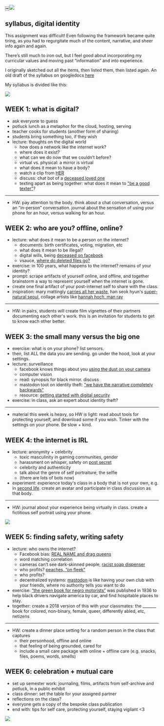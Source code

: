 ￼![](https://github.com/kathymakes/teachingasart2018/blob/master/assignments/3_Syllabus/img/kathywu1.jpg)

## syllabus, digital identity
This assignment was difficult! Even following the framework became quite tiring, as you had to regurgitate much of the content, narrative, and sheer info again and again.

There’s still much to iron out, but I feel good about incorporating my curricular values and moving past “information” and into experience.

I originally sketched out all the items, then listed them, then listed again. An old draft of the syllabus on googledocs [here](https://docs.google.com/document/d/1gzeA0USVGuJ2PYWzW3sDqykNbQ1QUjnJc2XTyk0xFOA/edit#heading=h.8ifixpmdi0th)

My syllabus is divided like this:

![](https://github.com/kathymakes/teachingasart2018/blob/master/assignments/3_Syllabus/img/kathywu4.jpg)

## WEEK 1: what is digital?
* ask everyone to guess
* potluck lunch as a metaphor for the cloud, hosting, serving
* teacher cooks for students (another form of sharing)
* students bring something too, if they wish
* lecture: thoughts on the digital world
    * how does a network like the internet work?
    * where does it exist?
    * what can we do now that we couldn’t before?
    * virtual vs. physical: a mirror is virtual
    * what does it mean to have a body?
    * watch a clip from [HER](https://www.youtube.com/watch?v=n1AjtIAje3o)
    * discuss: chat bot of a [deceased loved one](https://www.theverge.com/a/luka-artificial-intelligence-memorial-roman-mazurenko-bot#conversation4)
    * texting apart as being together: what does it mean to ["be a good texter"](https://www.long-distance-lover.com/7-golden-rules-of-texting/)?
  
-------
* HW: pay attention to the body. think about a chat conversation, versus an “in-person” conversation. journal about the sensation of using your phone for an hour, versus walking for an hour.

## WEEK 2: who are you? offline, online?
* lecture: what does it mean to be a person on the internet?
    * documents: birth certificates, voting, migration, etc
    * what does it mean to be illegal?
    * digital wills, being [deceased on facebook](https://www.facebook.com/help/requestmemorialization)
    * vsauce, [where do deleted files go?](https://www.youtube.com/watch?v=G5s4-Kak49o)
* exercise: in 100 years, what happens to the internet? remains of your identity?
* prompt: scrape artifacts of yourself online, and offline, and together brainstorm a way to represent yourself when the internet is gone.
* create one final artifact of your post-internet self to share with the class.
* inspiration: mary mattingly [carries all her waste](https://i.pinimg.com/736x/b0/52/9d/b0529d7b468864ed8a8b057d49864d75--strange-art-magazine-art.jpg), han seok hyun's [super-natural seoul](https://www.architects.org/sites/default/files/12.-Super-Natural_Han-Seok-Hyun.jpg), collage artists like [hannah hoch, man ray](http://www.anothermag.com/art-photography/3318/top-10-collage-artists-hannah-hoch-to-man-ray)
-------
* HW: in pairs, students will create film vignettes of their partners documenting each other's work. this is an invitation for students to get to know each other better.

## WEEK 3: the small many versus the big one
* exercise: what is on your phone? list sensors.
* then, list ALL the data you are sending. go under the hood, look at your settings. 
* lecture: surveillance
    * facebook knows things about you [using the dust on your camera](https://gizmodo.com/facebook-knows-how-to-track-you-using-the-dust-on-your-1821030620/amp)
    * computer vision
    * read: synopsis for black mirror. discuss
    * mastodon toot on identity theft: ["we have the narrative completely backwards"](https://mastodon.club/users/allan/updates/41398)
    * resource: [getting started with digital security](https://blog.witness.org/2016/11/getting-started-digital-security/)
* exercise: in class, ask an expert about identity theft?
-------
* material this week is heavy, so HW is light: read about tools for protecting yourself, and download some if you wish. Tinker with the settings on your phone. Be slow + kind.

## WEEK 4: the internet is IRL
* lecture: anonymity + celebrity
    * toxic masculinity in gaming communities, gender
    * harassment on whisper, safety on [post secret](https://postsecret.com/)
    * celebrity and authenticity
    * talk about the genre of self portraiture, the selfie
    * (there are lots of bots now)
* experiment: experience today's class in a body that is not your own, e.g. in [second life](http://secondlife.com/). create an avatar and participate in class discussion as that body.
-------
* HW: journal about your experience being virtually in class. create a fictitious self portrait using your phone.

![](https://github.com/kathymakes/teachingasart2018/blob/master/assignments/3_Syllabus/img/kathywu2.jpg)

## WEEK 5: finding safety, writing safety
* lecture: who owns the internet?
    * Facebook bias: [REAL NAME and drag queens](http://wildhunt.org/2014/10/the-facebook-name-controversy-safety-security-and-self-identify.html)
    * word matching correlation
    * cameras can’t see dark-skinned people, [racist soap dispenser](https://boingboing.net/2017/08/16/racist-soap-dispenser.html)
    * who profits? [peaches, “on fleek”](https://www.huffingtonpost.com/entry/peaches-monroee-trademark-on-fleek_us_58c2bbb4e4b0d1078ca64184)
    * who profits?
    * decentralized systems: [mastodon](https://mastodon.social/about) is like having your own club with your friends, where no authority tells you want to do
* exercise: [“the green book for negro motorists”](https://en.wikipedia.org/wiki/The_Negro_Motorist_Green_Book) was published in 1936 to help black drivers navigate america by car, and find hospitable places to stay.
* together: create a 2018 version of this with your classmates: the _______ book for colored, non-binary, female, queer, differently abled, etc, netizens
-------
* HW: create a dinner place setting for a random person in the class that captures
    * their personhood, offline and online
    * that feeling of being grounded, cared for
    * include a small care package with online + offline care (e.g. snacks, files, poems, words, smells)
   

## WEEK 6: celebration + mutual care
* set up semester work: journaling, films, artifacts from self-archive and potluck, in a public exhibit
* class dinner: set the table for your assigned partner
* reflections on the class?
* everyone gets a copy of the bespoke class publication
* end with: tips for self care, protecting yourself, staying vigilant <3

![](https://github.com/kathymakes/teachingasart2018/blob/master/assignments/3_Syllabus/img/kathywu3.jpg)





